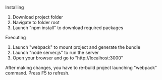
Installing

1. Download project folder
2. Navigate to folder root
3. Launch "npm install" to download required packages


Executing

1. Launch "webpack" to mount project and generate the bundle
2. Launch "node server.js" to run the server
3. Open your browser and go to "http://localhost:3000"

After making changes, you have to re-build project launching "webpack" command. 
Press F5 to refresh.